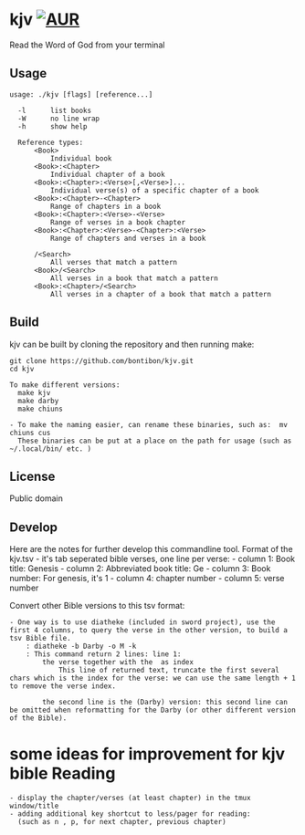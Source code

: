 # kjv [![AUR](https://img.shields.io/badge/AUR-kjv--git-blue.svg)](https://aur.archlinux.org/packages/kjv-git/)

Read the Word of God from your terminal

## Usage

    usage: ./kjv [flags] [reference...]

      -l      list books
      -W      no line wrap
      -h      show help

      Reference types:
          <Book>
              Individual book
          <Book>:<Chapter>
              Individual chapter of a book
          <Book>:<Chapter>:<Verse>[,<Verse>]...
              Individual verse(s) of a specific chapter of a book
          <Book>:<Chapter>-<Chapter>
              Range of chapters in a book
          <Book>:<Chapter>:<Verse>-<Verse>
              Range of verses in a book chapter
          <Book>:<Chapter>:<Verse>-<Chapter>:<Verse>
              Range of chapters and verses in a book

          /<Search>
              All verses that match a pattern
          <Book>/<Search>
              All verses in a book that match a pattern
          <Book>:<Chapter>/<Search>
              All verses in a chapter of a book that match a pattern

## Build

kjv can be built by cloning the repository and then running make:

    git clone https://github.com/bontibon/kjv.git
    cd kjv

    To make different versions: 
      make kjv
      make darby
      make chiuns

    - To make the naming easier, can rename these binaries, such as:  mv chiuns cus 
      These binaries can be put at a place on the path for usage (such as ~/.local/bin/ etc. )

## License

Public domain

## Develop

Here are the notes for further develop this commandline tool.
    Format of the kjv.tsv - it's tab seperated bible verses, one line per verse:
       - column 1: Book title: Genesis
       - column 2: Abbreviated book title: Ge
       - column 3: Book number: For genesis, it's 1
       - column 4: chapter number
       - column 5: verse number
   
   Convert other Bible versions to this tsv format:
   
    - One way is to use diatheke (included in sword project), use the first 4 columns, to query the verse in the other version, to build a tsv Bible file.
        : diatheke -b Darby -o M -k 
        : This command return 2 lines: line 1: 
            the verse together with the  as index 
                This line of returned text, truncate the first several chars which is the index for the verse: we can use the same length + 1 to remove the verse index.
                
            the second line is the (Darby) version: this second line can be omitted when reformatting for the Darby (or other different version of the Bible).

# some ideas for improvement for kjv bible Reading
    - display the chapter/verses (at least chapter) in the tmux window/title
    - adding additional key shortcut to less/pager for reading:
      (such as n , p, for next chapter, previous chapter)


